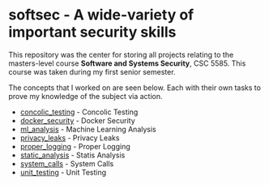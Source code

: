 # softsec - A wide-variety of important security skills

This repository was the center for storing all projects relating to the masters-level course **Software and Systems Security**, CSC 5585. This course was taken during my first senior semester.

The concepts that I worked on are seen below. Each with their own tasks to prove my knowledge of the subject via action.

 * [concolic_testing](https://github.com/justincpresley/softsec/tree/master/concolic_testing)     -    Concolic Testing
 * [docker_security](https://github.com/justincpresley/softsec/tree/master/docker_security)      -    Docker Security
 * [ml_analysis](https://github.com/justincpresley/softsec/tree/master/ml_analysis)          -    Machine Learning Analysis
 * [privacy_leaks](https://github.com/justincpresley/softsec/tree/master/privacy_leaks)        -    Privacy Leaks
 * [proper_logging](https://github.com/justincpresley/softsec/tree/master/proper_logging)       -    Proper Logging
 * [static_analysis](https://github.com/justincpresley/softsec/tree/master/static_analysis)      -    Statis Analysis
 * [system_calls](https://github.com/justincpresley/softsec/tree/master/system_calls)         -    System Calls
 * [unit_testing](https://github.com/justincpresley/softsec/tree/master/unit_testing)         -    Unit Testing